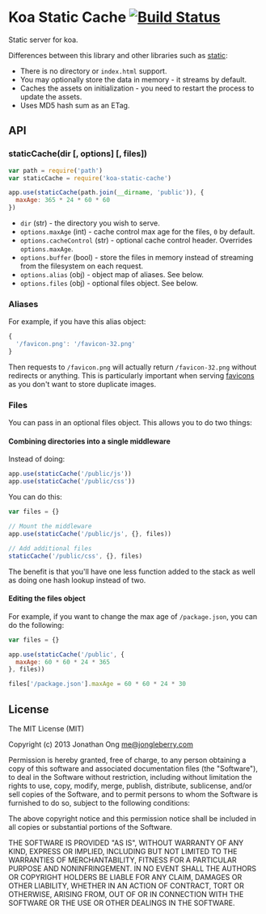 # Koa Static Cache [![Build Status](https://travis-ci.org/koajs/static-cache.png)](https://travis-ci.org/koajs/static-cache)

Static server for koa.

Differences between this library and other libraries such as [static](https://github.com/koajs/static):

- There is no directory or `index.html` support.
- You may optionally store the data in memory - it streams by default.
- Caches the assets on initialization - you need to restart the process to update the assets.
- Uses MD5 hash sum as an ETag.

## API

### staticCache(dir [, options] [, files])

```js
var path = require('path')
var staticCache = require('koa-static-cache')

app.use(staticCache(path.join(__dirname, 'public')), {
  maxAge: 365 * 24 * 60 * 60
})
```

- `dir` (str) - the directory you wish to serve.
- `options.maxAge` (int) - cache control max age for the files, `0` by default.
- `options.cacheControl` (str) - optional cache control header. Overrides `options.maxAge`.
- `options.buffer` (bool) - store the files in memory instead of streaming from the filesystem on each request.
- `options.alias` (obj) - object map of aliases. See below.
- `options.files` (obj) - optional files object. See below.

### Aliases

For example, if you have this alias object:

```js
{
  '/favicon.png': '/favicon-32.png'
}
```

Then requests to `/favicon.png` will actually return `/favicon-32.png` without redirects or anything.
This is particularly important when serving [favicons](https://github.com/audreyr/favicon-cheat-sheet) as you don't want to store duplicate images.

### Files

You can pass in an optional files object.
This allows you to do two things:

#### Combining directories into a single middleware

Instead of doing:

```js
app.use(staticCache('/public/js'))
app.use(staticCache('/public/css'))
```

You can do this:

```js
var files = {}

// Mount the middleware
app.use(staticCache('/public/js', {}, files))

// Add additional files
staticCache('/public/css', {}, files)
```

The benefit is that you'll have one less function added to the stack as well as doing one hash lookup instead of two.

#### Editing the files object

For example, if you want to change the max age of `/package.json`, you can do the following:

```js
var files = {}

app.use(staticCache('/public', {
  maxAge: 60 * 60 * 24 * 365
}, files))

files['/package.json'].maxAge = 60 * 60 * 24 * 30
```

## License

The MIT License (MIT)

Copyright (c) 2013 Jonathan Ong me@jongleberry.com

Permission is hereby granted, free of charge, to any person obtaining a copy
of this software and associated documentation files (the "Software"), to deal
in the Software without restriction, including without limitation the rights
to use, copy, modify, merge, publish, distribute, sublicense, and/or sell
copies of the Software, and to permit persons to whom the Software is
furnished to do so, subject to the following conditions:

The above copyright notice and this permission notice shall be included in
all copies or substantial portions of the Software.

THE SOFTWARE IS PROVIDED "AS IS", WITHOUT WARRANTY OF ANY KIND, EXPRESS OR
IMPLIED, INCLUDING BUT NOT LIMITED TO THE WARRANTIES OF MERCHANTABILITY,
FITNESS FOR A PARTICULAR PURPOSE AND NONINFRINGEMENT. IN NO EVENT SHALL THE
AUTHORS OR COPYRIGHT HOLDERS BE LIABLE FOR ANY CLAIM, DAMAGES OR OTHER
LIABILITY, WHETHER IN AN ACTION OF CONTRACT, TORT OR OTHERWISE, ARISING FROM,
OUT OF OR IN CONNECTION WITH THE SOFTWARE OR THE USE OR OTHER DEALINGS IN
THE SOFTWARE.
